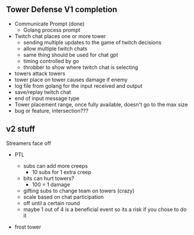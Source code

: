 ## Tower Defense V1 completion
* Communicate Prompt (done)
  * Golang process prompt
* Twitch chat places one or more tower
    * sending multiple updates to the game of twitch decisions
    * allow multiple twitch chats
    * same thing should be used for chat gpt
    * timing controlled by go
    * throbber to show where twitch chat is selecting
* towers attack towers
* tower place on tower causes damage if enemy
* log file from golang for the input received and output
* save/replay twitch chat
* end of input message type
* Tower placement range, once fully available, doesn't go to the max size
* bug or feature, intersection???

v2 stuff
---
Streamers face off
* PTL
  * subs can add more creeps
     * 10 subs for 1 extra creep
  * bits can hurt towers?
     * 100 = 1 damage
  * gifting subs to change team on towers (crazy)
  * scale based on chat participation
  * off until a certain round
  * maybe 1 out of 4 is a beneficial event so its a risk if you chose to do it

* frost tower
